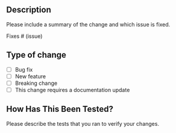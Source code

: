 ## Description
Please include a summary of the change and which issue is fixed.

Fixes # (issue)

## Type of change
- [ ] Bug fix
- [ ] New feature
- [ ] Breaking change
- [ ] This change requires a documentation update

## How Has This Been Tested?
Please describe the tests that you ran to verify your changes.
